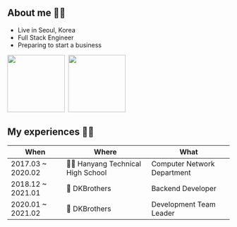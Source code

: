 ## About me 🙋‍♂️
* Live in Seoul, Korea
* Full Stack Engineer
* Preparing to start a business

<img height="130px" src="https://github-readme-stats.vercel.app/api/top-langs/?username=kentakang&langs_count=10&layout=compact">&nbsp;&nbsp;<img height="130px" src="https://github-readme-solvedac.hyp3rflow.vercel.app/api/?handle=kentakang">

## My experiences 🧑‍💻

| When | Where | What |
| ---- | ----- | ---- |
| 2017.03 ~ 2020.02 | 🧑‍🎓 Hanyang Technical High School | Computer Network Department |
| 2018.12 ~ 2021.01 | 🏢 DKBrothers | Backend Developer |
| 2020.01 ~ 2021.02 | 🏢 DKBrothers | Development Team Leader |

